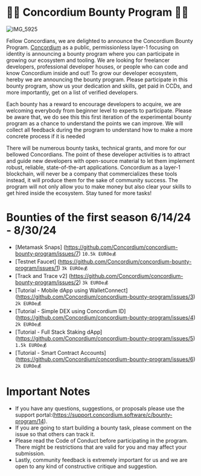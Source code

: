 # 🎉🎉 Concordium Bounty Program 🎉🎉
![IMG_5925](https://github.com/bogacyigitbasi/concordium-bounty-program/assets/110228281/7af9d211-1e52-4a54-9982-668b4600f859)

Fellow Concordians, we are delighted to announce the Concordium Bounty Program. [Concordium](https://github.com/Concordium) as a public, permissionless layer-1 focusing on identity is announcing a bounty program where you can participate in growing our ecosystem and tooling. We are looking for freelancer developers, professional developer houses, or people who can code and know Concordium inside and out! To grow our developer ecosystem, hereby we are announcing the bounty program. Please participate in this bounty program, show us your dedication and skills, get paid in CCDs, and more importantly, get on a list of verified developers. 

Each bounty has a reward to encourage developers to acquire, we are welcoming everybody from beginner level to experts to participate. Please be aware that, we do see this this first iteration of the experimental bounty program as a chance to understand the points we can improve. We will collect all feedback during the program to understand how to make a more concrete process if it is needed

There will be numerous bounty tasks, technical grants, and more for our bellowed Concordians. The point of these developer activities is to attract and guide new developers with open-source material to let them implement robust, reliable, state-of-the-art applications. Concordium as a layer-1 blockchain, will never be a company that commercializes these tools instead, it will produce them for the sake of community success. The program will not only allow you to make money but also clear your skills to get hired inside the ecosystem. Stay tuned for more tasks!

# Bounties of the first season 6/14/24 - 8/30/24 
 
- [Metamask Snaps] (https://github.com/Concordium/concordium-bounty-program/issues/7) `10.5k EUROe💰`
- [Testnet Faucet] (https://github.com/Concordium/concordium-bounty-program/issues/1) `3k EUROe💰`
- [Track and Trace v2] (https://github.com/Concordium/concordium-bounty-program/issues/2) `3k EUROe💰`
- [Tutorial - Mobile dApp using WalletConnect] (https://github.com/Concordium/concordium-bounty-program/issues/3) `2k EUROe💰`
- [Tutorial - Simple DEX using Concordium ID] (https://github.com/Concordium/concordium-bounty-program/issues/4) `2k EUROe💰`
- [Tutorial - Full Stack Staking dApp] (https://github.com/Concordium/concordium-bounty-program/issues/5) `1.5k EUROe💰`
- [Tutorial - Smart Contract Accounts] (https://github.com/Concordium/concordium-bounty-program/issues/6) `2k EUROe💰`

# Important Notes
- If you have any questions, suggestions, or proposals please use the support portal:(https://support.concordium.software/c/bounty-program/14).
- If you are going to start building a bounty task, please comment on the issue so that others can track it. 
- Please read the Code of Conduct before participating in the program. There might be restrictions that are valid for you and may affect your submission. 
- Lastly, community feedback is extremely important for us and we are open to any kind of constructive critique and suggestion. 

